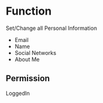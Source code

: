 # Function
Set/Change all Personal Information

- Email
- Name
- Social Networks
- About Me

## Permission
LoggedIn
